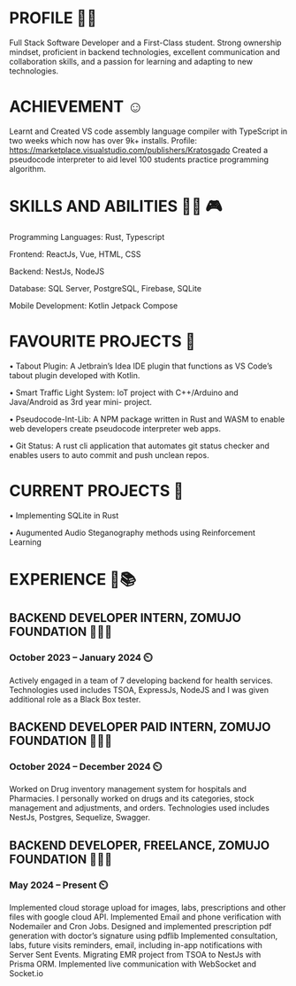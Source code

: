 # PROFILE 🙍🏿
Full Stack Software Developer and a First-Class student. Strong ownership mindset, proficient in backend
technologies, excellent communication and collaboration skills, and a passion for learning and adapting to new
technologies.

# ACHIEVEMENT ☺️
Learnt and Created VS code assembly language compiler with TypeScript in two weeks which now
has over 9k+ installs. Profile: https://marketplace.visualstudio.com/publishers/Kratosgado
Created a pseudocode interpreter to aid level 100 students practice programming algorithm.

# SKILLS AND ABILITIES ⛹🏿 🎮
Programming Languages: Rust, Typescript

Frontend: ReactJs, Vue, HTML, CSS

Backend: NestJs, NodeJS

Database: SQL Server, PostgreSQL, Firebase, SQLite

Mobile Development: Kotlin Jetpack Compose

# FAVOURITE PROJECTS 🤩
• Tabout Plugin: A Jetbrain’s Idea IDE plugin that functions as VS Code’s tabout plugin
developed with Kotlin.

• Smart Traffic Light System: IoT project with C++/Arduino and Java/Android as 3rd year mini-
project.

• Pseudocode-Int-Lib: A NPM package written in Rust and WASM to enable web developers
create pseudocode interpreter web apps.

• Git Status: A rust cli application that automates git status checker and enables users to auto
commit and push unclean repos.

# CURRENT PROJECTS 🧐
• Implementing SQLite in Rust

• Augumented Audio Steganography methods using Reinforcement Learning

# EXPERIENCE 📕📚
## BACKEND DEVELOPER INTERN, ZOMUJO FOUNDATION 👷🏿‍♂️
### October 2023 – January 2024 ⏲️
Actively engaged in a team of 7 developing backend for health services. Technologies used
includes TSOA, ExpressJs, NodeJS and I was given additional role as a Black Box tester.

## BACKEND DEVELOPER PAID INTERN, ZOMUJO FOUNDATION 👷🏿‍♂️
### October 2024 – December 2024 ⏲️
Worked on Drug inventory management system for hospitals and Pharmacies. I personally worked on
drugs and its categories, stock management and adjustments, and orders. Technologies used
includes NestJs, Postgres, Sequelize, Swagger.


## BACKEND DEVELOPER, FREELANCE, ZOMUJO FOUNDATION 👷🏿‍♂️
### May 2024 – Present ⏲️
Implemented cloud storage upload for images, labs, prescriptions and other files with google cloud API.
Implemented Email and phone verification with Nodemailer and Cron Jobs.
Designed and implemented prescription pdf generation with doctor’s signature using pdflib
Implemented consultation, labs, future visits reminders, email, including in-app notifications with Server Sent
Events. Migrating EMR project from TSOA to NestJs with Prisma ORM. Implemented live communication
with WebSocket and Socket.io
